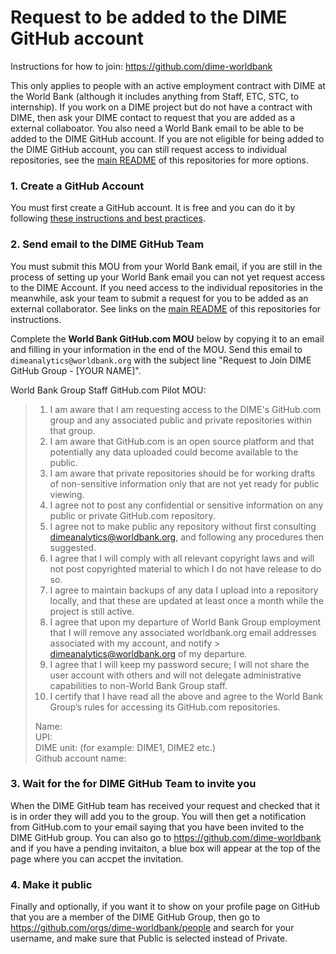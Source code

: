 # Request to be added to the DIME GitHub account

Instructions for how to join: https://github.com/dime-worldbank

This only applies to people with an active employment contract with DIME at the World Bank (although it includes anything from Staff, ETC, STC, to internship). If you work on a DIME project but do not have a contract with DIME, then ask your DIME contact to request that you are added as a external collaboator. You also need a World Bank email to be able to be added to the DIME GitHub account. If you are not eligible for being added to the DIME GitHub account, you can still request access to individual repositories, see the [main README](https://github.com/dime-worldbank/dime-account-admin) of this repositories for more options.

### 1. Create a GitHub Account

You must first create a GitHub account. It is free and you can do it by following [these instructions and best practices](https://github.com/worldbank/dime-github-trainings/blob/master/GitHub-resources/DIME-GitHub-Guides/Creating-GitHub-account.md).

### 2. Send email to the DIME GitHub Team

You must submit this MOU from your World Bank email, if you are still in the process of setting up your World Bank email you can not yet request access to the DIME Account. If you need access to the individual repositories in the meanwhile, ask your team to submit a request for you to be added as an external collaborator. See links on the [main README](https://github.com/dime-worldbank/dime-account-admin) of this repositories for instructions. 

Complete the **World Bank GitHub.com MOU** below by copying it to an email and filling in your information in the end of the MOU.   Send this email to  `dimeanalytics@worldbank.org` with the subject line "Request to Join DIME GitHub Group - [YOUR NAME]".

World Bank Group Staff GitHub.com Pilot MOU:

> 1. I am aware that I am requesting access to the DIME's GitHub.com group and any associated public and private repositories within that group.
> 1. I am aware that GitHub.com is an open source platform and that potentially any data uploaded could become available to the public.
> 1. I am aware that private repositories should be for working drafts of non-sensitive information only that are not yet ready for public viewing.
> 1. I agree not to post any confidential or sensitive information on any public or private GitHub.com repository.
> 1. I agree not to make public any repository without first consulting dimeanalytics@worldbank.org, and following any procedures then suggested.
> 1. I agree that I will comply with all relevant copyright laws and will not post copyrighted material to which I do not have release to do so.
> 1. I agree to maintain backups of any data I upload into a repository locally, and that these are updated at least once a month while the project is still active.
> 1. I agree that upon my departure of World Bank Group employment that I will remove any associated worldbank.org email addresses associated with my account, and notify > dimeanalytics@worldbank.org of my departure.
> 1. I agree that I will keep my password secure; I will not share the user account with others and will not delegate administrative capabilities to non-World Bank Group staff.
> 1. I certify that I have read all the above and agree to the World Bank Group’s rules for accessing its GitHub.com repositories.
> 
> Name:<br>
> UPI:<br>
> DIME unit: (for example: DIME1, DIME2 etc.)<br>
> Github account name:<br>

### 3. Wait for the for DIME GitHub Team to invite you

When the DIME GitHub team has received your request and checked that it is in order they will add you to the group. You will then get a notification from GitHub.com to your email saying that you have been invited to the DIME GitHub group. You can also go to https://github.com/dime-worldbank and if you have a pending invitaiton, a blue box will appear at the top of the page where you can accpet the invitation.

### 4. Make it public

Finally and optionally, if you want it to show on your profile page on GitHub that you are a member of the DIME GitHub Group, then go to https://github.com/orgs/dime-worldbank/people and search for your username, and make sure that Public is selected instead of Private.
